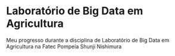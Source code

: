 # Laboratório de Big Data em Agricultura
Meu progresso durante a disciplina de Laboratório de Big Data em Agricultura na Fatec Pompeia Shunji Nishimura
